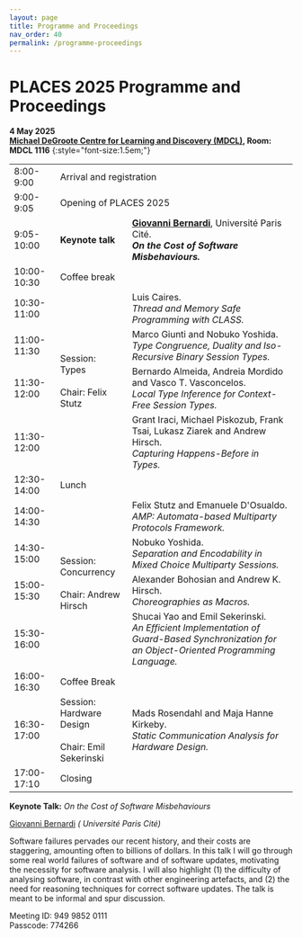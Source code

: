 ```yaml
---
layout: page
title: Programme and Proceedings
nav_order: 40
permalink: /programme-proceedings
---
```


# PLACES 2025 Programme and Proceedings


**4 May 2025**<br>
**[Michael DeGroote Centre for Learning and Discovery (MDCL)](https://maps.app.goo.gl/n5xBFFa9BjCy68EZ6), Room: MDCL 1116**
{:style="font-size:1.5em;"}


<table id="programme">
    <tr>
        <td class="time">8:00-9:00</td>
        <td colspan="2">Arrival and registration</td>
    </tr>
    <tr>
        <td class="time">9:00-9:05</td>
        <td colspan="2">Opening of PLACES 2025</td>
    </tr>
    <tr class="keynote">
        <td class="time">9:05-10:00</td>
        <td><strong>Keynote talk</strong></td>
        <td>
          <strong><a href="https://www.irif.fr/~gio/index.xhtml">Giovanni Bernardi</a></strong>,
          Université Paris Cité.<br>
          <strong><em>On the Cost of Software Misbehaviours.</em></strong>
        </td>
    </tr>
    <tr class="break">
        <td class="time">10:00-10:30</td>
        <td colspan="2">Coffee break</td>
    </tr>
    <tr>
        <td class="time">10:30-11:00</td>
        <td rowspan="4">Session:<br>Types<br><br>Chair: Felix Stutz</td>
        <td>
          Luis Caires.<br>
          <em>Thread and Memory Safe Programming with CLASS.</em>
        </td>
    </tr>
    <tr>
        <td class="time">11:00-11:30</td>
        <td>
          Marco Giunti and Nobuko Yoshida.<br>
          <em>Type Congruence, Duality and Iso-Recursive Binary Session Types.</em>
        </td>
    </tr>
    <tr>
        <td class="time">11:30-12:00</td>
        <td>
          Bernardo Almeida, Andreia Mordido and Vasco T. Vasconcelos.<br>
          <em>Local Type Inference for Context-Free Session Types.</em>
        </td>
    </tr>
      <tr>
        <td class="time">11:30-12:00</td>
        <td>
          Grant Iraci, Michael Piskozub, Frank Tsai, Lukasz Ziarek and Andrew Hirsch.<br>
          <em>Capturing Happens-Before in Types.</em>
        </td>
    </tr>
    <tr class="break">
        <td class="time">12:30-14:00</td>
        <td colspan="2">Lunch</td>
    </tr>
  <tr>
        <td class="time">14:00-14:30</td>
        <td rowspan="4">Session:<br>Concurrency<br><br>Chair: Andrew Hirsch</td>
        <td>
          Felix Stutz and Emanuele D'Osualdo.<br>
          <em>AMP: Automata-based Multiparty Protocols Framework.</em>
        </td>
    </tr>
    <tr>
        <td class="time">14:30-15:00</td>
        <td>
         Nobuko Yoshida.<br>
          <em>Separation and Encodability in Mixed Choice Multiparty Sessions.</em>
        </td>
    </tr>
    <tr>
        <td class="time">15:00-15:30</td>
        <td>
          Alexander Bohosian and Andrew K. Hirsch.<br>
          <em>Choreographies as Macros.</em>
        </td>
    </tr>
      <tr>
        <td class="time">15:30-16:00</td>
        <td>
          Shucai Yao and Emil Sekerinski.<br>
          <em>An Efficient Implementation of Guard-Based Synchronization for an Object-Oriented Programming Language.</em>
        </td>
    </tr>
    <tr class="break">
        <td class="time">16:00-16:30</td>
        <td colspan="2">Coffee Break</td>
    </tr>
    <tr>
        <td class="time">16:30-17:00</td>
        <td rowspan="1">Session:<br>Hardware Design<br><br>Chair: Emil Sekerinski</td>
        <td>
         Mads Rosendahl and Maja Hanne Kirkeby.<br>
          <em>Static Communication Analysis for Hardware Design.</em>
        </td>
    </tr>
    <tr>
        <td class="time">17:00-17:10</td>
        <td colspan="2">Closing</td>
    </tr>
</table>
<p>
<a name="keynote1"></a>
<strong>Keynote Talk:</strong> <em>On the Cost of Software Misbehaviours</em>
</p>

<p>
<a href="https://www.irif.fr/~gio/index.xhtml">Giovanni Bernardi</a> <em>(  Université Paris Cité)</em>
</p>

<p>
Software failures pervades our recent history,
and their costs are staggering, amounting often
to billions of dollars.
In this talk I will go through some real world
failures of software and of software updates,
motivating the necessity for software analysis.
I will also highlight (1) the difficulty of analysing
software, in contrast with other engineering artefacts,
and (2) the need for reasoning techniques for correct
software updates.
The talk is meant to be informal and spur discussion.
</p>


<p>
Meeting ID: 949 9852 0111<br>
Passcode: 774266
</p>